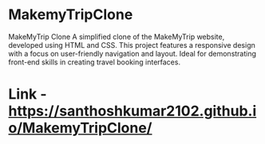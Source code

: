# MakemyTripClone
MakeMyTrip Clone  A simplified clone of the MakeMyTrip website, developed using HTML and CSS. This project features a responsive design with a focus on user-friendly navigation and layout. Ideal for demonstrating front-end skills in creating travel booking interfaces.
# Link - https://santhoshkumar2102.github.io/MakemyTripClone/
